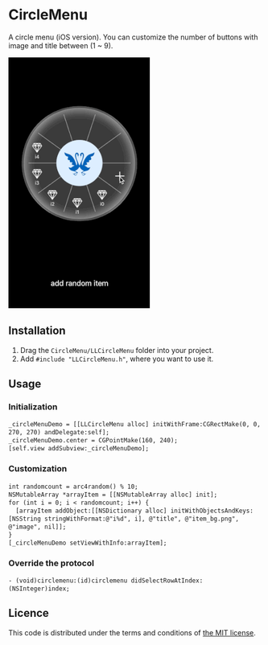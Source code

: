 # CircleMenu

A circle menu (iOS version). You can customize the number of buttons with image and title between (1 ~ 9).

![Animation](screenshots/screenshot_1.gif "Animation")

## Installation

1. Drag the `CircleMenu/LLCircleMenu` folder into your project.
2. Add `#include "LLCircleMenu.h"`, where you want to use it.

## Usage

### Initialization

    _circleMenuDemo = [[LLCircleMenu alloc] initWithFrame:CGRectMake(0, 0, 270, 270) andDelegate:self];
    _circleMenuDemo.center = CGPointMake(160, 240);
    [self.view addSubview:_circleMenuDemo];
    
### Customization

    int randomcount = arc4random() % 10;
    NSMutableArray *arrayItem = [[NSMutableArray alloc] init];
    for (int i = 0; i < randomcount; i++) {
      [arrayItem addObject:[[NSDictionary alloc] initWithObjectsAndKeys:[NSString stringWithFormat:@"i%d", i], @"title", @"item_bg.png", @"image", nil]];
    }
    [_circleMenuDemo setViewWithInfo:arrayItem];  

### Override the protocol
  
    - (void)circlemenu:(id)circlemenu didSelectRowAtIndex:(NSInteger)index;

## Licence

This code is distributed under the terms and conditions of [the MIT license](LICENSE.md).

